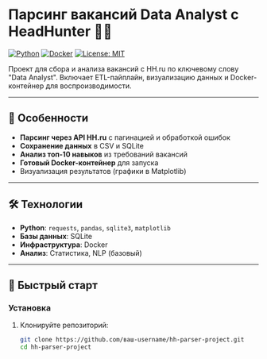# Парсинг вакансий Data Analyst с HeadHunter 🕵️‍♂️

[![Python](https://img.shields.io/badge/Python-3.9%2B-blue?logo=python)](https://www.python.org/)
[![Docker](https://img.shields.io/badge/Docker-✓-blue?logo=docker)](https://www.docker.com/)
[![License: MIT](https://img.shields.io/badge/License-MIT-green.svg)](https://opensource.org/licenses/MIT)

Проект для сбора и анализа вакансий с HH.ru по ключевому слову "Data Analyst". Включает ETL-пайплайн, визуализацию данных и Docker-контейнер для воспроизводимости.

---

## 📌 Особенности
- **Парсинг через API HH.ru** с пагинацией и обработкой ошибок
- **Сохранение данных** в CSV и SQLite
- **Анализ топ-10 навыков** из требований вакансий
- **Готовый Docker-контейнер** для запуска
- Визуализация результатов (графики в Matplotlib)

---

## 🛠 Технологии
- **Python**: `requests`, `pandas`, `sqlite3`, `matplotlib`
- **Базы данных**: SQLite
- **Инфраструктура**: Docker
- **Анализ**: Статистика, NLP (базовый)

---

## 🚀 Быстрый старт

### Установка
1. Клонируйте репозиторий:
   ```bash
   git clone https://github.com/ваш-username/hh-parser-project.git
   cd hh-parser-project
